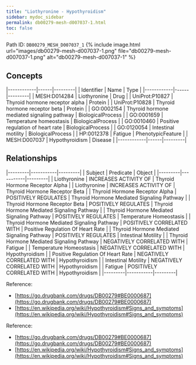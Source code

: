 ```yaml
---
title: "Liothyronine - Hypothyroidism"
sidebar: mydoc_sidebar
permalink: db00279-mesh-d007037-1.html
toc: false 
---
```



Path ID: `DB00279_MESH_D007037_1`
{% include image.html url="images/db00279-mesh-d007037-1.png" file="db00279-mesh-d007037-1.png" alt="db00279-mesh-d007037-1" %}

## Concepts

|------------|------|---------|
| Identifier | Name | Type    |
|------------|------|---------|
| MESH:D014284 | Liothyronine | Drug |
| UniProt:P10827 | Thyroid hormone receptor alpha | Protein |
| UniProt:P10828 | Thyroid hormone receptor beta | Protein |
| GO:0002154 | Thyroid hormone mediated signaling pathway | BiologicalProcess |
| GO:0001659 | Temperature homeostasis | BiologicalProcess |
| GO:0010460 | Positive regulation of heart rate | BiologicalProcess |
| GO:0120054 | Intestinal motility | BiologicalProcess |
| HP:0012378 | Fatigue | PhenotypicFeature |
| MESH:D007037 | Hypothyroidism | Disease |
|------------|------|---------|

## Relationships

|---------|-----------|---------|
| Subject | Predicate | Object  |
|---------|-----------|---------|
| Liothyronine | INCREASES ACTIVITY OF | Thyroid Hormone Receptor Alpha |
| Liothyronine | INCREASES ACTIVITY OF | Thyroid Hormone Receptor Beta |
| Thyroid Hormone Receptor Alpha | POSITIVELY REGULATES | Thyroid Hormone Mediated Signaling Pathway |
| Thyroid Hormone Receptor Beta | POSITIVELY REGULATES | Thyroid Hormone Mediated Signaling Pathway |
| Thyroid Hormone Mediated Signaling Pathway | POSITIVELY REGULATES | Temperature Homeostasis |
| Thyroid Hormone Mediated Signaling Pathway | POSITIVELY CORRELATED WITH | Positive Regulation Of Heart Rate |
| Thyroid Hormone Mediated Signaling Pathway | POSITIVELY REGULATES | Intestinal Motility |
| Thyroid Hormone Mediated Signaling Pathway | NEGATIVELY CORRELATED WITH | Fatigue |
| Temperature Homeostasis | NEGATIVELY CORRELATED WITH | Hypothyroidism |
| Positive Regulation Of Heart Rate | NEGATIVELY CORRELATED WITH | Hypothyroidism |
| Intestinal Motility | NEGATIVELY CORRELATED WITH | Hypothyroidism |
| Fatigue | POSITIVELY CORRELATED WITH | Hypothyroidism |
|---------|-----------|---------|

Reference: 
  - [https://go.drugbank.com/drugs/DB00279#BE0000687](https://go.drugbank.com/drugs/DB00279#BE0000687)
  - [https://en.wikipedia.org/wiki/Hypothyroidism#Signs_and_symptoms](https://en.wikipedia.org/wiki/Hypothyroidism#Signs_and_symptoms)

Reference: 
  - [https://go.drugbank.com/drugs/DB00279#BE0000687](https://go.drugbank.com/drugs/DB00279#BE0000687)
  - [https://en.wikipedia.org/wiki/Hypothyroidism#Signs_and_symptoms](https://en.wikipedia.org/wiki/Hypothyroidism#Signs_and_symptoms)
